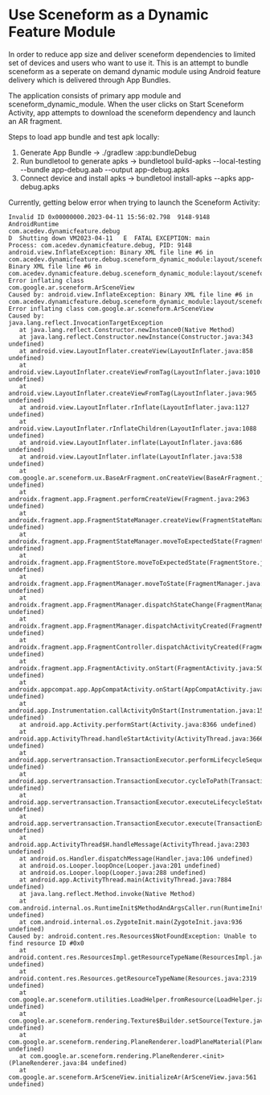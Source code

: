 # Use Sceneform as a Dynamic Feature Module

In order to reduce app size and deliver sceneform dependencies to limited set of devices and users who want to use it. This is an attempt to bundle sceneform as a seperate on demand dynamic module using Android feature delivery which is delivered through App Bundles.

The application consists of primary app module and sceneform_dynamic_module. When the user clicks on Start Sceneform Activity, app attempts to download the sceneform dependency and launch an AR fragment. 

Steps to load app bundle and test apk locally:
1. Generate App Bundle -> ./gradlew :app:bundleDebug
2. Run bundletool to generate apks -> bundletool build-apks --local-testing --bundle app-debug.aab --output app-debug.apks
3. Connect device and install apks -> bundletool install-apks --apks app-debug.apks

Currently, getting below error when trying to launch the Sceneform Activity:

```
Invalid ID 0x00000000.2023-04-11 15:56:02.798  9148-9148  AndroidRuntime        
com.acedev.dynamicfeature.debug      
D  Shutting down VM2023-04-11   E  FATAL EXCEPTION: main
Process: com.acedev.dynamicfeature.debug, PID: 9148                                                                                                   
android.view.InflateException: Binary XML file line #6 in 
com.acedev.dynamicfeature.debug.sceneform_dynamic_module:layout/sceneform_ux_fragment_layout: 
Binary XML file line #6 in com.acedev.dynamicfeature.debug.sceneform_dynamic_module:layout/sceneform_ux_fragment_layout: 
Error inflating class 
com.google.ar.sceneform.ArSceneView
Caused by: android.view.InflateException: Binary XML file line #6 in 
com.acedev.dynamicfeature.debug.sceneform_dynamic_module:layout/sceneform_ux_fragment_layout: 
Error inflating class com.google.ar.sceneform.ArSceneView
Caused by: 
java.lang.reflect.InvocationTargetException
   at java.lang.reflect.Constructor.newInstance0(Native Method)
   at java.lang.reflect.Constructor.newInstance(Constructor.java:343 undefined)
   at android.view.LayoutInflater.createView(LayoutInflater.java:858 undefined)
   at android.view.LayoutInflater.createViewFromTag(LayoutInflater.java:1010 undefined)
   at android.view.LayoutInflater.createViewFromTag(LayoutInflater.java:965 undefined)
   at android.view.LayoutInflater.rInflate(LayoutInflater.java:1127 undefined)
   at android.view.LayoutInflater.rInflateChildren(LayoutInflater.java:1088 undefined)
   at android.view.LayoutInflater.inflate(LayoutInflater.java:686 undefined)
   at android.view.LayoutInflater.inflate(LayoutInflater.java:538 undefined)
   at com.google.ar.sceneform.ux.BaseArFragment.onCreateView(BaseArFragment.java:184 undefined)
   at androidx.fragment.app.Fragment.performCreateView(Fragment.java:2963 undefined)
   at androidx.fragment.app.FragmentStateManager.createView(FragmentStateManager.java:518 undefined)
   at androidx.fragment.app.FragmentStateManager.moveToExpectedState(FragmentStateManager.java:282 undefined)
   at androidx.fragment.app.FragmentStore.moveToExpectedState(FragmentStore.java:112 undefined)
   at androidx.fragment.app.FragmentManager.moveToState(FragmentManager.java:1647 undefined)
   at androidx.fragment.app.FragmentManager.dispatchStateChange(FragmentManager.java:3128 undefined)
   at androidx.fragment.app.FragmentManager.dispatchActivityCreated(FragmentManager.java:3072 undefined)
   at androidx.fragment.app.FragmentController.dispatchActivityCreated(FragmentController.java:251 undefined)
   at androidx.fragment.app.FragmentActivity.onStart(FragmentActivity.java:502 undefined)
   at androidx.appcompat.app.AppCompatActivity.onStart(AppCompatActivity.java:251 undefined)
   at android.app.Instrumentation.callActivityOnStart(Instrumentation.java:1543 undefined)
   at android.app.Activity.performStart(Activity.java:8366 undefined)
   at android.app.ActivityThread.handleStartActivity(ActivityThread.java:3666 undefined)
   at android.app.servertransaction.TransactionExecutor.performLifecycleSequence(TransactionExecutor.java:224 undefined)
   at android.app.servertransaction.TransactionExecutor.cycleToPath(TransactionExecutor.java:204 undefined)
   at android.app.servertransaction.TransactionExecutor.executeLifecycleState(TransactionExecutor.java:176 undefined)
   at android.app.servertransaction.TransactionExecutor.execute(TransactionExecutor.java:97 undefined)
   at android.app.ActivityThread$H.handleMessage(ActivityThread.java:2303 undefined)
   at android.os.Handler.dispatchMessage(Handler.java:106 undefined)
   at android.os.Looper.loopOnce(Looper.java:201 undefined)
   at android.os.Looper.loop(Looper.java:288 undefined)
   at android.app.ActivityThread.main(ActivityThread.java:7884 undefined)
   at java.lang.reflect.Method.invoke(Native Method)
   at com.android.internal.os.RuntimeInit$MethodAndArgsCaller.run(RuntimeInit.java:548 undefined)
   at com.android.internal.os.ZygoteInit.main(ZygoteInit.java:936 undefined)                                                                                                    
Caused by: android.content.res.Resources$NotFoundException: Unable to find resource ID #0x0
   at android.content.res.ResourcesImpl.getResourceTypeName(ResourcesImpl.java:281 undefined)
   at android.content.res.Resources.getResourceTypeName(Resources.java:2319 undefined)
   at com.google.ar.sceneform.utilities.LoadHelper.fromResource(LoadHelper.java:90 undefined)
   at com.google.ar.sceneform.rendering.Texture$Builder.setSource(Texture.java:153 undefined)
   at com.google.ar.sceneform.rendering.PlaneRenderer.loadPlaneMaterial(PlaneRenderer.java:339 undefined)
   at com.google.ar.sceneform.rendering.PlaneRenderer.<init>(PlaneRenderer.java:84 undefined)
   at com.google.ar.sceneform.ArSceneView.initializeAr(ArSceneView.java:561 undefined)
 ```
